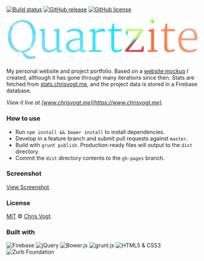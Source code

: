 [![Build status](https://img.shields.io/travis/chrisvogt/quartzite.svg?branch=master&style=flat-square)](https://travis-ci.org/chrisvogt/quartzite)
[![GitHub release](https://img.shields.io/github/release/chrisvogt/quartzite.svg?style=flat-square)](https://github.com/chrisvogt/quartzite/releases)
[![GitHub license](https://img.shields.io/github/license/chrisvogt/quartzite.svg?style=flat-square)](https://github.com/chrisvogt/quartzite/blob/master/LICENSE)

<p align="center">
  <img src="/app/images/h-logo.png" alt="Quartzite">
</p>

My personal website and project portfolio. Based on a [website mockup](https://app.moqups.com/chris@artinreality.com/81jSoAGytP/view/page/add529438) I created, although it has gone through many iterations since then. Stats are fetched from [stats.chrisvogt.me](https://stats.chrisvogt.me), and the project data is stored in a Firebase database.

_View it live at [www.chrisvogt.me](https://www.chrisvogt.me)._

### How to use

* Run `npm install && bower install` to install dependencies.
* Develop in a feature branch and submit pull requests against `master`.
* Build with `grunt publish`. Production-ready files will output to the `dist` directory.
* Commit the `dist` directory contents to the `gh-pages` branch.

### Screenshot

[View Screenshot](screenshot.jpg).

### License

[MIT](LICENSE) © [Chris Vogt](https://www.chrisvogt.me).

### Built with

<p align="left">
    <img src="https://upload.wikimedia.org/wikipedia/en/b/bd/Firebase_Logo.png" alt="Firebase" height="48">
	<img src="http://upload.wikimedia.org/wikipedia/en/9/9e/JQuery_logo.svg" alt="jQuery" height="48">
	<img src="http://bower.io/img/bower-logo.svg" alt="Bower.js" height="48">
	<img src="http://gruntjs.com/img/grunt-logo-no-wordmark.svg" alt="grunt.js" height="48">
	<img src="https://upload.wikimedia.org/wikipedia/commons/1/1b/CSS3_and_HTML5_badges.svg" alt="HTML5 &amp; CSS3" height="48">
	<img src="https://cdn.rawgit.com/mathamoz/ionic-builder/898ac76dc9e9edeb02d1825358eca95ec742b985/public/images/why-the-yeti.svg" alt="Zurb Foundation" height="48">
</p>
